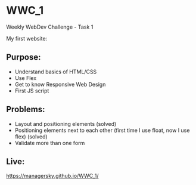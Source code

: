 # WWC_1
Weekly WebDev Challenge - Task 1

My first website:

## Purpose:

- Understand basics of HTML/CSS
- Use Flex
- Get to know Responsive Web Design
- First JS script

## Problems:

- Layout and positioning elements (solved)
- Positioning elements next to each other (first time I use float, now I use flex) (solved)
- Validate more than one form

## Live:

https://managersky.github.io/WWC_1/
